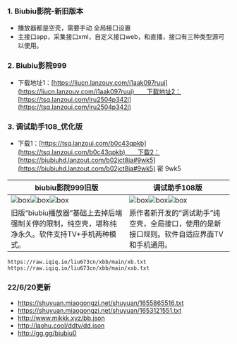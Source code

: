 
### 1. Biubiu影院-新旧版本

- 播放器都是空壳，需要手动 全局接口设置  
- 主接口app，采集接口xml，自定义接口web，和直播，接口有三种类型源可以使用。  

### 2. Biubiu影院999
- 下载地址1：[https://liucn.lanzouv.com/i1aak097ruuj](https://liucn.lanzouv.com/i1aak097ruuj)　　下载地址2：[https://tsq.lanzoui.com/iru2504p342j](https://tsq.lanzoui.com/iru2504p342j)  

### 3. 调试助手108_优化版
- 下载1：[https://tsq.lanzoui.com/b0c43qpkb](https://tsq.lanzoui.com/b0c43qpkb)　　下载2：[https://biubiuhd.lanzout.com/b02jct8ja#9wk5](https://biubiuhd.lanzout.com/b02jct8ja#9wk5) 密 9wk5  

biubiu影院999旧版 | 调试助手108版
---------|---------
![box](https://raw.iqiq.io/liu673cn/xbb/main/zy/img/bb01.jpg)![box](https://raw.iqiq.io/liu673cn/xbb/main/zy/img/bb02.jpg)![box](https://raw.iqiq.io/liu673cn/xbb/main/zy/img/bb03.jpg)|![box](https://raw.iqiq.io/liu673cn/xbb/main/zy/img/xb01.jpg)![box](https://raw.iqiq.io/liu673cn/xbb/main/zy/img/xb02.jpg)![box](https://raw.iqiq.io/liu673cn/xbb/main/zy/img/xb03.jpg)
旧版“biubiu播放器”基础上去掉后端强制关停的限制，纯空壳，堪称纯净永久。软件支持TV+手机两种模式。  | 原作者新开发的“调试助手”纯空壳，全局接口，使用的是新接口规则。软件自适应界面TV和手机通用。 
  
`https://raw.iqiq.io/liu673cn/xbb/main/xb.txt`  
`https://raw.iqiq.io/liu673cn/xbb/main/xxb.txt`  
### 22/6/20更新  
- https://shuyuan.miaogongzi.net/shuyuan/1655865516.txt  
- https://shuyuan.miaogongzi.net/shuyuan/1653121551.txt  
- http://www.mikkk.xyz/bb.json  
- http://laohu.cool/ddtv/dd.json  
- http://gg.gg/biubiu0  


